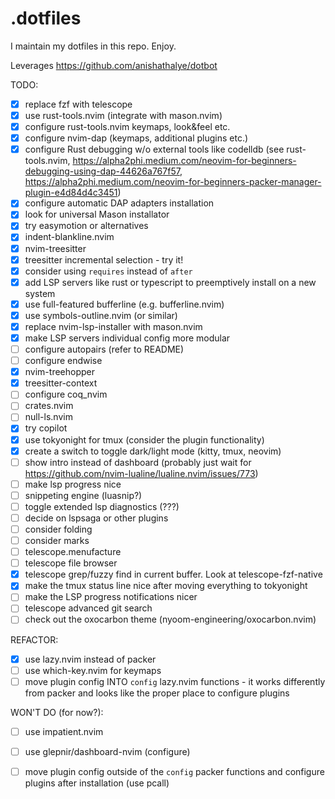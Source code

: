 # .dotfiles

I maintain my dotfiles in this repo. Enjoy.

Leverages https://github.com/anishathalye/dotbot

TODO:
- [x] replace fzf with telescope
- [x] use rust-tools.nvim (integrate with mason.nvim)
- [x] configure rust-tools.nvim keymaps, look&feel etc.
- [x] configure nvim-dap (keymaps, additional plugins etc.)
- [x] configure Rust debugging w/o external tools like codelldb (see rust-tools.nvim, https://alpha2phi.medium.com/neovim-for-beginners-debugging-using-dap-44626a767f57, https://alpha2phi.medium.com/neovim-for-beginners-packer-manager-plugin-e4d84d4c3451)
- [x] configure automatic DAP adapters installation
- [x] look for universal Mason installator
- [x] try easymotion or alternatives
- [x] indent-blankline.nvim
- [x] nvim-treesitter
- [x] treesitter incremental selection - try it!
- [x] consider using `requires` instead of `after`
- [x] add LSP servers like rust or typescript to preemptively install on a new system
- [x] use full-featured bufferline (e.g. bufferline.nvim)
- [x] use symbols-outline.nvim (or similar)
- [x] replace nvim-lsp-installer with mason.nvim
- [x] make LSP servers individual config more modular
- [ ] configure autopairs (refer to README)
- [ ] configure endwise
- [x] nvim-treehopper
- [x] treesitter-context
- [ ] configure coq_nvim
- [ ] crates.nvim
- [ ] null-ls.nvim
- [x] try copilot
- [x] use tokyonight for tmux (consider the plugin functionality)
- [x] create a switch to toggle dark/light mode (kitty, tmux, neovim)
- [ ] show intro instead of dashboard (probably just wait for https://github.com/nvim-lualine/lualine.nvim/issues/773)
- [ ] make lsp progress nice
- [ ] snippeting engine (luasnip?)
- [ ] toggle extended lsp diagnostics (???)
- [ ] decide on lspsaga or other plugins
- [ ] consider folding
- [ ] consider marks
- [ ] telescope.menufacture
- [ ] telescope file browser
- [x] telescope grep/fuzzy find in current buffer. Look at telescope-fzf-native
- [x] make the tmux status line nice after moving everything to tokyonight
- [ ] make the LSP progress notifications nicer
- [ ] telescope advanced git search
- [ ] check out the oxocarbon theme (nyoom-engineering/oxocarbon.nvim)

REFACTOR:
- [x] use lazy.nvim instead of packer
- [ ] use which-key.nvim for keymaps
- [ ] move plugin config INTO `config` lazy.nvim functions - it works differently from packer and looks like the proper place to configure plugins

WON'T DO (for now?):
- [ ] use impatient.nvim
- [ ] use glepnir/dashboard-nvim (configure)
- [ ] move plugin config outside of the `config` packer functions and configure plugins after installation (use pcall)

